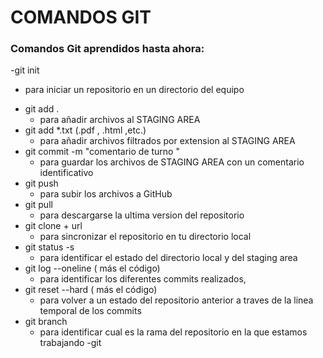 # COMANDOS GIT
 

 ### Comandos Git aprendidos hasta ahora:

-git init
  * para iniciar un repositorio en un directorio del equipo
- git add .  
  * para añadir archivos al STAGING AREA  
- git add *.txt   (.pdf , .html ,etc.)
  * para añadir archivos filtrados por extension al STAGING AREA
- git commit -m "comentario de turno "
  * para guardar los archivos de STAGING AREA con un comentario identificativo
- git push
  * para subir los archivos a GitHub
- git pull
  * para descargarse la ultima version del repositorio
- git clone + url
  * para sincronizar el repositorio en tu directorio local
- git status -s
  * para identificar el estado del directorio local y del staging area
- git log --oneline ( más el código)
  * para identificar los diferentes commits realizados, 
- git reset --hard ( más el código)
  * para volver a un estado del repositorio anterior a traves de la linea temporal de los commits
- git branch
  * para identificar cual es la rama del repositorio en la que estamos trabajando
-git 